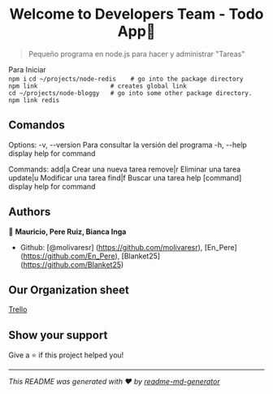 <h1 align="center">Welcome to Developers Team - Todo App👋</h1>

> Pequeño programa en node.js para hacer y administrar &#34;Tareas&#34;  

Para Iniciar  
``npm i`` 
``cd ~/projects/node-redis    # go into the package directory ``  
``npm link                    # creates global link ``  
``cd ~/projects/node-bloggy   # go into some other package directory. ``  
``npm link redis ``  
## Comandos 
Options:
  -v, --version   Para consultar la versión del programa
  -h, --help      display help for command

Commands:
  add|a           Crear una nueva tarea
  remove|r        Eliminar una tarea
  update|u        Modificar una tarea
  find|f          Buscar una tarea
  help [command]  display help for command
## Authors

👤 **Mauricio, Pere Ruiz, Bianca Inga**

- Github: [@molivaresr] (https://github.com/molivaresr), [En\_Pere] (https://github.com/En_Pere), [Blanket25] (https://github.com/Blanket25)
## Our Organization sheet
[Trello](https://trello.com/b/2ujcduIe/developer-team)
## Show your support

Give a ⭐️ if this project helped you!

---

_This README was generated with ❤️ by [readme-md-generator](https://github.com/kefranabg/readme-md-generator)_
